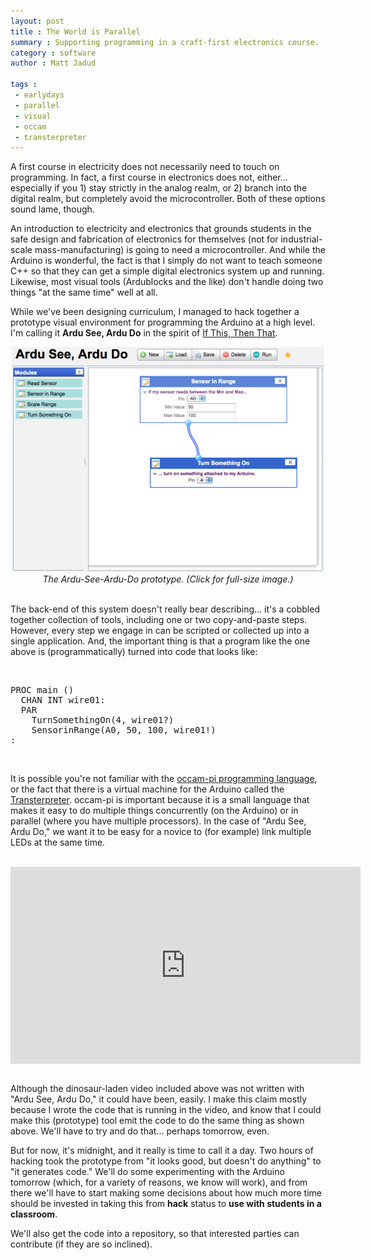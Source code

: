 ```yaml
---
layout: post
title : The World is Parallel
summary : Supporting programming in a craft-first electronics course.
category : software
author : Matt Jadud

tags : 
 - earlydays
 - parallel
 - visual
 - occam
 - transterpreter
---
```


A first course in electricity does not necessarily need to touch on programming. In fact, a first course in electronics does not, either... especially if you 1) stay strictly in the analog realm, or 2) branch into the digital realm, but completely avoid the microcontroller. Both of these options sound lame, though.

An introduction to electricity and electronics that grounds students in the safe design and fabrication of electronics for themselves (not for industrial-scale mass-manufacturing) is going to need a microcontroller. And while the Arduino is wonderful, the fact is that I simply do not want to teach someone C++ so that they can get a simple digital electronics system up and running. Likewise, most visual tools (Ardublocks and the like) don't handle doing two things "at the same time" well at all.

While we've been designing curriculum, I managed to hack together a prototype visual environment for programming the Arduino at a high level. I'm calling it **Ardu See, Ardu Do** in the spirit of [If This, Then That](http://ifttt.com/).

<div align="center">
<a href="/blog/images/ardu-see-ardu-do-prototype.png"><img src="/blog/images/ardu-see-ardu-do-prototype-thumb.png"></a>
<br/>
<em>The Ardu-See-Ardu-Do prototype. (Click for full-size image.)</em>
</div>

<br/>

The back-end of this system doesn't really bear describing... it's a cobbled together collection of tools, including one or two copy-and-paste steps. However, every step we engage in can be scripted or collected up into a single application. And, the important thing is that a program like the one above is (programmatically) turned into code that looks like:

<br/>

<pre>
PROC main ()
  CHAN INT wire01:
  PAR
    TurnSomethingOn(4, wire01?)
    SensorinRange(A0, 50, 100, wire01!)
:
</pre>

<br/>

It is possible you're not familiar with the [occam-pi programming language](http://occam-pi.org), or the fact that there is a virtual machine for the Arduino called the [Transterpreter](http://transterpreter.org/). occam-pi is important because it is a small language that makes it easy to do multiple things concurrently (on the Arduino) or in parallel (where you have multiple processors). In the case of "Ardu See, Ardu Do," we want it to be easy for a novice to (for example) link multiple LEDs at the same time.

<br/>

<div align="center">
<iframe align="center" width="560" height="315" src="http://www.youtube.com/embed/UGxn-zpw-U8" frameborder="0" allowfullscreen></iframe>
</div>

<br/>

Although the dinosaur-laden video included above was not written with "Ardu See, Ardu Do," it could have been, easily. I make this claim mostly because I wrote the code that is running in the video, and know that I could make this (prototype) tool emit the code to do the same thing as shown above. We'll have to try and do that... perhaps tomorrow, even.

But for now, it's midnight, and it really is time to call it a day. Two hours of hacking took the prototype from "it looks good, but doesn't do anything" to "it generates code." We'll do some experimenting with the Arduino tomorrow (which, for a variety of reasons, we know will work), and from there we'll have to start making some decisions about how much more time should be invested in taking this from **hack** status to **use with students in a classroom**.

We'll also get the code into a repository, so that interested parties can contribute (if they are so inclined).